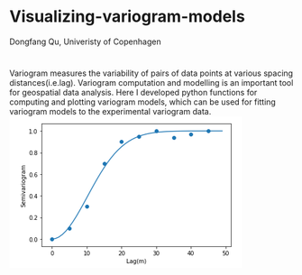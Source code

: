 # Visualizing-variogram-models
Dongfang Qu, Univeristy of Copenhagen
#
Variogram measures the variability of pairs of data points at various spacing distances(i.e.lag). Variogram computation and modelling is an important tool for geospatial data analysis. Here I developed python functions for computing and plotting variogram models, which can be used for fitting variogram models to the experimental variogram data.
![alt text](https://github.com/GeoDQ/Visualizing-variogram-models/blob/main/Picture1.png)

